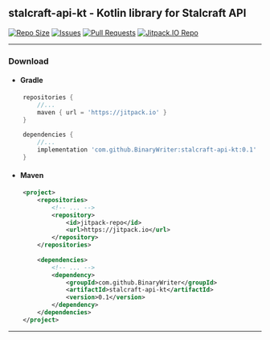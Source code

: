 ## stalcraft-api-kt - Kotlin library for Stalcraft API
[![Repo Size](https://img.shields.io/github/repo-size/BinaryWriter/stalcraft-api-kt)](https://github.com/BinaryWriter/stalcraft-api-kt)
[![Issues](https://img.shields.io/github/issues/BinaryWriter/stalcraft-api-kt)](https://github.com/BinaryWriter/stalcraft-api-kt/issues)
[![Pull Requests](https://img.shields.io/github/issues-pr/BinaryWriter/stalcraft-api-kt)](https://github.com/BinaryWriter/stalcraft-api-kts/pulls)
[![Jitpack.IO Repo](https://jitpack.io/v/BinaryWriter/stalcraft-api-kt.svg)](https://jitpack.io/#BinaryWriter/stalcraft-api-kt)

---
### Download

- #### Gradle
```groovy
    repositories {
        //...
        maven { url = 'https://jitpack.io' }
    }
    
    dependencies {
        //...
        implementation 'com.github.BinaryWriter:stalcraft-api-kt:0.1'
    }
```

- #### Maven
```xml
    <project>
        <repositories>
            <!-- ... -->
            <repository>
                <id>jitpack-repo</id>
                <url>https://jitpack.io</url>
            </repository>
        </repositories>
    
        <dependencies>
            <!-- ... -->
            <dependency>
                <groupId>com.github.BinaryWriter</groupId>
                <artifactId>stalcraft-api-kt</artifactId>
                <version>0.1</version>
            </dependency>
        </dependencies>
    </project>
```
---